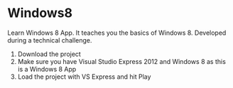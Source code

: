 Windows8
========

Learn Windows 8 App.
It teaches you the basics of Windows 8. Developed during a technical challenge.

1) Download the project
2) Make sure you have Visual Studio Express 2012 and Windows 8 as this is a Windows 8 App
3) Load the project with VS Express and hit Play 
